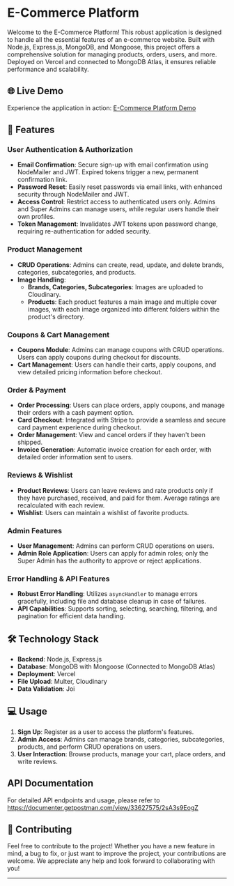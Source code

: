 # E-Commerce Platform

Welcome to the E-Commerce Platform! This robust application is designed to handle all the essential features of an e-commerce website. Built with Node.js, Express.js, MongoDB, and Mongoose, this project offers a comprehensive solution for managing products, orders, users, and more. Deployed on Vercel and connected to MongoDB Atlas, it ensures reliable performance and scalability.

## 🌐 Live Demo

Experience the application in action: [E-Commerce Platform Demo](https://e-commerce-ajzf.vercel.app/)

## 🚀 Features

### User Authentication & Authorization
- **Email Confirmation**: Secure sign-up with email confirmation using NodeMailer and JWT. Expired tokens trigger a new, permanent confirmation link.
- **Password Reset**: Easily reset passwords via email links, with enhanced security through NodeMailer and JWT.
- **Access Control**: Restrict access to authenticated users only. Admins and Super Admins can manage users, while regular users handle their own profiles.
- **Token Management**: Invalidates JWT tokens upon password change, requiring re-authentication for added security.

### Product Management
- **CRUD Operations**: Admins can create, read, update, and delete brands, categories, subcategories, and products.
- **Image Handling**: 
  - **Brands, Categories, Subcategories**: Images are uploaded to Cloudinary.
  - **Products**: Each product features a main image and multiple cover images, with each image organized into different folders within the product's directory.

### Coupons & Cart Management
- **Coupons Module**: Admins can manage coupons with CRUD operations. Users can apply coupons during checkout for discounts.
- **Cart Management**: Users can handle their carts, apply coupons, and view detailed pricing information before checkout.

### Order & Payment
- **Order Processing**: Users can place orders, apply coupons, and manage their orders with a cash payment option.
- **Card Checkout**: Integrated with Stripe to provide a seamless and secure card payment experience during checkout.
- **Order Management**: View and cancel orders if they haven't been shipped.
- **Invoice Generation**: Automatic invoice creation for each order, with detailed order information sent to users.

### Reviews & Wishlist
- **Product Reviews**: Users can leave reviews and rate products only if they have purchased, received, and paid for them. Average ratings are recalculated with each review.
- **Wishlist**: Users can maintain a wishlist of favorite products.

### Admin Features
- **User Management**: Admins can perform CRUD operations on users.
- **Admin Role Application**: Users can apply for admin roles; only the Super Admin has the authority to approve or reject applications.

### Error Handling & API Features
- **Robust Error Handling**: Utilizes `asyncHandler` to manage errors gracefully, including file and database cleanup in case of failures.
- **API Capabilities**: Supports sorting, selecting, searching, filtering, and pagination for efficient data handling.

## 🛠️ Technology Stack
- **Backend**: Node.js, Express.js
- **Database**: MongoDB with Mongoose (Connected to MongoDB Atlas)
- **Deployment**: Vercel
- **File Upload**: Multer, Cloudinary
- **Data Validation**: Joi

## 💻 Usage

1. **Sign Up**: Register as a user to access the platform's features.
2. **Admin Access**: Admins can manage brands, categories, subcategories, products, and perform CRUD operations on users.
3. **User Interaction**: Browse products, manage your cart, place orders, and write reviews.

##  API Documentation
For detailed API endpoints and usage, please refer to https://documenter.getpostman.com/view/33627575/2sA3s9EogZ

## 🤝 Contributing 

Feel free to contribute to the project! Whether you have a new feature in mind, a bug to fix, or just want to improve the project, your contributions are welcome. We appreciate any help and look forward to collaborating with you!

---